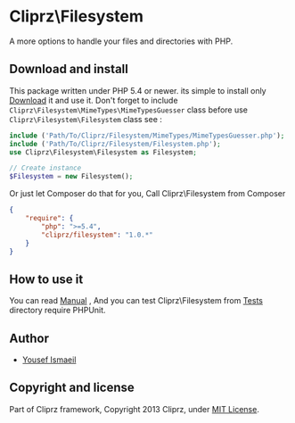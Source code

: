 Cliprz\Filesystem
=================
A more options to handle your files and directories with PHP.

Download and install
--------------------
This package written under PHP 5.4 or newer. its simple to install only [Download](https://github.com/Cliprz/Filesystem/archive/master.zip) it and use it.
Don't forget to include ``` Cliprz\Filesystem\MimeTypes\MimeTypesGuesser ``` class before use ``` Cliprz\Filesystem\Filesystem ``` class see :

``` php
include ('Path/To/Cliprz/Filesystem/MimeTypes/MimeTypesGuesser.php');
include ('Path/To/Cliprz/Filesystem/Filesystem.php');
use Cliprz\Filesystem\Filesystem as Filesystem;

// Create instance
$Filesystem = new Filesystem();
```

Or just let Composer do that for you, Call Cliprz\Filesystem from Composer

```json
{
    "require": {
        "php": ">=5.4",
		"cliprz/filesystem": "1.0.*"
    }
}
```

How to use it
-------------
You can read [Manual](https://github.com/Cliprz/Filesystem/tree/master/MANUAL.md) , And you can test Cliprz\Filesystem from [Tests](https://github.com/Cliprz/Loader/tree/master/Tests) directory require PHPUnit.

## Author
* [Yousef Ismaeil](https://github.com/Cliprz/)

## Copyright and license
Part of Cliprz framework, Copyright 2013 Cliprz, under [MIT License](LICENSE).